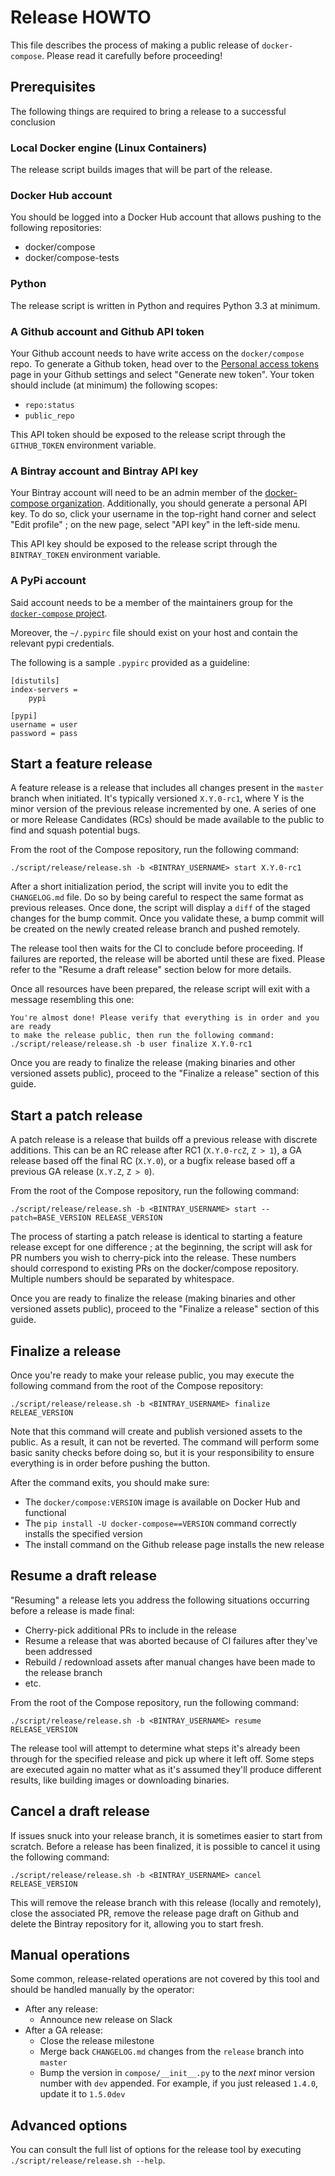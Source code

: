 # Release HOWTO

This file describes the process of making a public release of `docker-compose`.
Please read it carefully before proceeding!

## Prerequisites

The following things are required to bring a release to a successful conclusion

### Local Docker engine (Linux Containers)

The release script builds images that will be part of the release.

### Docker Hub account

You should be logged into a Docker Hub account that allows pushing to the
following repositories:

- docker/compose
- docker/compose-tests

### Python

The release script is written in Python and requires Python 3.3 at minimum.

### A Github account and Github API token

Your Github account needs to have write access on the `docker/compose` repo.
To generate a Github token, head over to the
[Personal access tokens](https://github.com/settings/tokens) page in your
Github settings and select "Generate new token". Your token should include
(at minimum) the following scopes:

- `repo:status`
- `public_repo`

This API token should be exposed to the release script through the
`GITHUB_TOKEN` environment variable.

### A Bintray account and Bintray API key

Your Bintray account will need to be an admin member of the
[docker-compose organization](https://github.com/settings/tokens).
Additionally, you should generate a personal API key. To do so, click your
username in the top-right hand corner and select "Edit profile" ; on the new
page, select "API key" in the left-side menu.

This API key should be exposed to the release script through the
`BINTRAY_TOKEN` environment variable.

### A PyPi account

Said account needs to be a member of the maintainers group for the
[`docker-compose` project](https://pypi.org/project/docker-compose/).

Moreover, the `~/.pypirc` file should exist on your host and contain the
relevant pypi credentials.

The following is a sample `.pypirc` provided as a guideline:

```
[distutils]
index-servers =
    pypi

[pypi]
username = user
password = pass
```

## Start a feature release

A feature release is a release that includes all changes present in the
`master` branch when initiated. It's typically versioned `X.Y.0-rc1`, where
Y is the minor version of the previous release incremented by one. A series
of one or more Release Candidates (RCs) should be made available to the public
to find and squash potential bugs.

From the root of the Compose repository, run the following command:
```
./script/release/release.sh -b <BINTRAY_USERNAME> start X.Y.0-rc1
```

After a short initialization period, the script will invite you to edit the
`CHANGELOG.md` file. Do so by being careful to respect the same format as
previous releases. Once done, the script will display a `diff` of the staged
changes for the bump commit. Once you validate these, a bump commit will be
created on the newly created release branch and pushed remotely.

The release tool then waits for the CI to conclude before proceeding.
If failures are reported, the release will be aborted until these are fixed.
Please refer to the "Resume a draft release" section below for more details.

Once all resources have been prepared, the release script will exit with a
message resembling this one:

```
You're almost done! Please verify that everything is in order and you are ready
to make the release public, then run the following command:
./script/release/release.sh -b user finalize X.Y.0-rc1
```

Once you are ready to finalize the release (making binaries and other versioned
assets public), proceed to the "Finalize a release" section of this guide.

## Start a patch release

A patch release is a release that builds off a previous release with discrete
additions. This can be an RC release after RC1 (`X.Y.0-rcZ`, `Z > 1`), a GA release
based off the final RC (`X.Y.0`), or a bugfix release based off a previous
GA release (`X.Y.Z`, `Z > 0`).

From the root of the Compose repository, run the following command:
```
./script/release/release.sh -b <BINTRAY_USERNAME> start --patch=BASE_VERSION RELEASE_VERSION
```

The process of starting a patch release is identical to starting a feature
release except for one difference ; at the beginning, the script will ask for
PR numbers you wish to cherry-pick into the release. These numbers should
correspond to existing PRs on the docker/compose repository. Multiple numbers
should be separated by whitespace.

Once you are ready to finalize the release (making binaries and other versioned
assets public), proceed to the "Finalize a release" section of this guide.

## Finalize a release

Once you're ready to make your release public, you may execute the following
command from the root of the Compose repository:
```
./script/release/release.sh -b <BINTRAY_USERNAME> finalize RELEAE_VERSION
```

Note that this command will create and publish versioned assets to the public.
As a result, it can not be reverted. The command will perform some basic
sanity checks before doing so, but it is your responsibility to ensure
everything is in order before pushing the button.

After the command exits, you should make sure:

- The `docker/compose:VERSION` image is available on Docker Hub and functional
- The `pip install -U docker-compose==VERSION` command correctly installs the
  specified version
- The install command on the Github release page installs the new release

## Resume a draft release

"Resuming" a release lets you address the following situations occurring before
a release is made final:

- Cherry-pick additional PRs to include in the release
- Resume a release that was aborted because of CI failures after they've been
  addressed
- Rebuild / redownload assets after manual changes have been made to the
  release branch
- etc.

From the root of the Compose repository, run the following command:
```
./script/release/release.sh -b <BINTRAY_USERNAME> resume RELEASE_VERSION
```

The release tool will attempt to determine what steps it's already been through
for the specified release and pick up where it left off. Some steps are
executed again no matter what as it's assumed they'll produce different
results, like building images or downloading binaries.

## Cancel a draft release

If issues snuck into your release branch, it is sometimes easier to start from
scratch. Before a release has been finalized, it is possible to cancel it using
the following command:
```
./script/release/release.sh -b <BINTRAY_USERNAME> cancel RELEASE_VERSION
```

This will remove the release branch with this release (locally and remotely),
close the associated PR, remove the release page draft on Github and delete
the Bintray repository for it, allowing you to start fresh.

## Manual operations

Some common, release-related operations are not covered by this tool and should
be handled manually by the operator:

- After any release:
    - Announce new release on Slack
- After a GA release:
    - Close the release milestone
    - Merge back `CHANGELOG.md` changes from the `release` branch into `master`
    - Bump the version in `compose/__init__.py` to the *next* minor version
      number with `dev` appended. For example, if you just released `1.4.0`,
      update it to `1.5.0dev`

## Advanced options

You can consult the full list of options for the release tool by executing
`./script/release/release.sh --help`.
